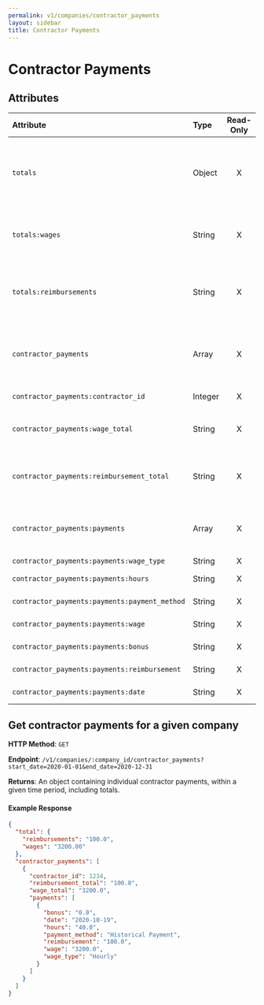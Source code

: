 ```yaml
---
permalink: v1/companies/contractor_payments
layout: sidebar
title: Contractor Payments
---
```


# Contractor Payments

## Attributes

| Attribute                                     | Type              | Read-Only | Optional | Default | Description
| :----------                                   |:-------------     |:---------:|:--------:|:--------|:-------------
| `totals`                                      | Object            |     X     |          |         | The wage and reimbursement totals for all contractor payments within the time period.
| `totals:wages`                                | String            |     X     |          |         | The total wages for contractor payments within the time period.
| `totals:reimbursements`                       | String            |     X     |          |         | The total reimbursements for contractor payments within the time period.
| `contractor_payments`                         | Array             |     X     |          |         | The individual contractor payments, within the time period, grouped by contractor.
| `contractor_payments:contractor_id`           | Integer           |     X     |          |         | The contractor's id
| `contractor_payments:wage_total`              | String            |     X     |          |         | The total wages for a contractor within the given time period.
| `contractor_payments:reimbursement_total`     | String            |     X     |          |         | The total reimbursements for a contractor within the given time period.
| `contractor_payments:payments`                | Array             |     X     |          |         | The contractor's payments within the given time period.
| `contractor_payments:payments:wage_type`      | String            |     X     |          |         | The wage type.
| `contractor_payments:payments:hours`          | String            |     X     |          |         | The number of hours worked.
| `contractor_payments:payments:payment_method` | String            |     X     |          |         | The payment method.
| `contractor_payments:payments:wage`           | String            |     X     |          |         | The payment wage.
| `contractor_payments:payments:bonus`          | String            |     X     |          |         | The payment bonus.
| `contractor_payments:payments:reimbursement`  | String            |     X     |          |         | The payment reimbursement.
| `contractor_payments:payments:date`           | String            |     X     |          |         | The payment date.


## Get contractor payments for a given company

**HTTP Method**: `GET`

**Endpoint**: `/v1/companies/:company_id/contractor_payments?start_date=2020-01-01&end_date=2020-12-31`

**Returns**: An object containing individual contractor payments, within a given time period, including totals.

#### Example Response

```json
{
  "total": {
    "reimbursements": "100.0",
    "wages": "3200.00"
  },
  "contractor_payments": [
    {
      "contractor_id": 1234,
      "reimbursement_total": "100.0",
      "wage_total": "3200.0",
      "payments": [
        {
          "bonus": "0.0",
          "date": "2020-10-19",
          "hours": "40.0",
          "payment_method": "Historical Payment",
          "reimbursement": "100.0",
          "wage": "3200.0",
          "wage_type": "Hourly"
        }
      ]
    }
  ]
}
```
